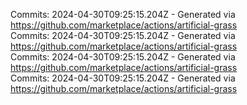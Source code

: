 Commits: 2024-04-30T09:25:15.204Z - Generated via https://github.com/marketplace/actions/artificial-grass
<br>
Commits: 2024-04-30T09:25:15.204Z - Generated via https://github.com/marketplace/actions/artificial-grass
<br>
Commits: 2024-04-30T09:25:15.204Z - Generated via https://github.com/marketplace/actions/artificial-grass
<br>
Commits: 2024-04-30T09:25:15.204Z - Generated via https://github.com/marketplace/actions/artificial-grass
<br>
